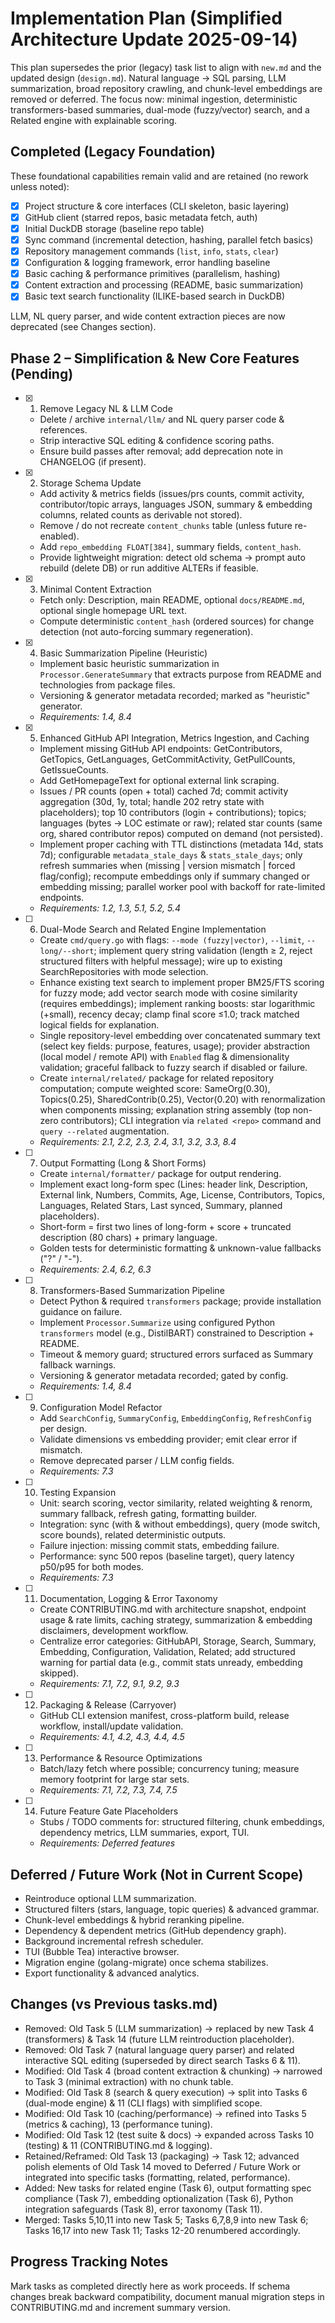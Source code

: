 # Implementation Plan (Simplified Architecture Update 2025-09-14)

This plan supersedes the prior (legacy) task list to align with `new.md` and the updated design (`design.md`). Natural language → SQL parsing, LLM summarization, broad repository crawling, and chunk-level embeddings are removed or deferred. The focus now: minimal ingestion, deterministic transformers-based summaries, dual-mode (fuzzy/vector) search, and a Related engine with explainable scoring.

## Completed (Legacy Foundation)
These foundational capabilities remain valid and are retained (no rework unless noted):
- [x] Project structure & core interfaces (CLI skeleton, basic layering)
- [x] GitHub client (starred repos, basic metadata fetch, auth)
- [x] Initial DuckDB storage (baseline repo table)
- [x] Sync command (incremental detection, hashing, parallel fetch basics)
- [x] Repository management commands (`list`, `info`, `stats`, `clear`)
- [x] Configuration & logging framework, error handling baseline
- [x] Basic caching & performance primitives (parallelism, hashing)
- [x] Content extraction and processing (README, basic summarization)
- [x] Basic text search functionality (ILIKE-based search in DuckDB)

LLM, NL query parser, and wide content extraction pieces are now deprecated (see Changes section).

## Phase 2 – Simplification & New Core Features (Pending)
- [x] 1. Remove Legacy NL & LLM Code
    - Delete / archive `internal/llm/` and NL query parser code & references.
    - Strip interactive SQL editing & confidence scoring paths.
    - Ensure build passes after removal; add deprecation note in CHANGELOG (if present).

- [x] 2. Storage Schema Update
    - Add activity & metrics fields (issues/prs counts, commit activity, contributor/topic arrays, languages JSON, summary & embedding columns, related counts as derivable not stored).
    - Remove / do not recreate `content_chunks` table (unless future re-enabled).
    - Add `repo_embedding FLOAT[384]`, summary fields, `content_hash`.
    - Provide lightweight migration: detect old schema -> prompt auto rebuild (delete DB) or run additive ALTERs if feasible.

- [x] 3. Minimal Content Extraction
    - Fetch only: Description, main README, optional `docs/README.md`, optional single homepage URL text.
    - Compute deterministic `content_hash` (ordered sources) for change detection (not auto-forcing summary regeneration).

- [x] 4. Basic Summarization Pipeline (Heuristic)
    - Implement basic heuristic summarization in `Processor.GenerateSummary` that extracts purpose from README and technologies from package files.
    - Versioning & generator metadata recorded; marked as "heuristic" generator.
    - _Requirements: 1.4, 8.4_

- [x] 5. Enhanced GitHub API Integration, Metrics Ingestion, and Caching
    - Implement missing GitHub API endpoints: GetContributors, GetTopics, GetLanguages, GetCommitActivity, GetPullCounts, GetIssueCounts.
    - Add GetHomepageText for optional external link scraping.
    - Issues / PR counts (open + total) cached 7d; commit activity aggregation (30d, 1y, total; handle 202 retry state with placeholders); top 10 contributors (login + contributions); topics; languages (bytes → LOC estimate or raw); related star counts (same org, shared contributor repos) computed on demand (not persisted).
    - Implement proper caching with TTL distinctions (metadata 14d, stats 7d); configurable `metadata_stale_days` & `stats_stale_days`; only refresh summaries when (missing | version mismatch | forced flag/config); recompute embeddings only if summary changed or embedding missing; parallel worker pool with backoff for rate-limited endpoints.
    - _Requirements: 1.2, 1.3, 5.1, 5.2, 5.4_

- [ ] 6. Dual-Mode Search and Related Engine Implementation
    - Create `cmd/query.go` with flags: `--mode (fuzzy|vector)`, `--limit`, `--long/--short`; implement query string validation (length ≥ 2, reject structured filters with helpful message); wire up to existing SearchRepositories with mode selection.
    - Enhance existing text search to implement proper BM25/FTS scoring for fuzzy mode; add vector search mode with cosine similarity (requires embeddings); implement ranking boosts: star logarithmic (+small), recency decay; clamp final score ≤1.0; track matched logical fields for explanation.
    - Single repository-level embedding over concatenated summary text (select key fields: purpose, features, usage); provider abstraction (local model / remote API) with `Enabled` flag & dimensionality validation; graceful fallback to fuzzy search if disabled or failure.
    - Create `internal/related/` package for related repository computation; compute weighted score: SameOrg(0.30), Topics(0.25), SharedContrib(0.25), Vector(0.20) with renormalization when components missing; explanation string assembly (top non-zero contributors); CLI integration via `related <repo>` command and `query --related` augmentation.
    - _Requirements: 2.1, 2.2, 2.3, 2.4, 3.1, 3.2, 3.3, 8.4_

- [ ] 7. Output Formatting (Long & Short Forms)
    - Create `internal/formatter/` package for output rendering.
    - Implement exact long-form spec (Lines: header link, Description, External link, Numbers, Commits, Age, License, Contributors, Topics, Languages, Related Stars, Last synced, Summary, planned placeholders).
    - Short-form = first two lines of long-form + score + truncated description (80 chars) + primary language.
    - Golden tests for deterministic formatting & unknown-value fallbacks ("?" / "-").
    - _Requirements: 2.4, 6.2, 6.3_

- [ ] 8. Transformers-Based Summarization Pipeline
    - Detect Python & required `transformers` package; provide installation guidance on failure.
    - Implement `Processor.Summarize` using configured Python `transformers` model (e.g., DistilBART) constrained to Description + README.
    - Timeout & memory guard; structured errors surfaced as Summary fallback warnings.
    - Versioning & generator metadata recorded; gated by config.
    - _Requirements: 1.4, 8.4_

- [ ] 9. Configuration Model Refactor
    - Add `SearchConfig`, `SummaryConfig`, `EmbeddingConfig`, `RefreshConfig` per design.
    - Validate dimensions vs embedding provider; emit clear error if mismatch.
    - Remove deprecated parser / LLM config fields.
    - _Requirements: 7.3_

- [ ] 10. Testing Expansion
    - Unit: search scoring, vector similarity, related weighting & renorm, summary fallback, refresh gating, formatting builder.
    - Integration: sync (with & without embeddings), query (mode switch, score bounds), related deterministic outputs.
    - Failure injection: missing commit stats, embedding failure.
    - Performance: sync 500 repos (baseline target), query latency p50/p95 for both modes.
    - _Requirements: 7.3_

- [ ] 11. Documentation, Logging & Error Taxonomy
    - Create CONTRIBUTING.md with architecture snapshot, endpoint usage & rate limits, caching strategy, summarization & embedding disclaimers, development workflow.
    - Centralize error categories: GitHubAPI, Storage, Search, Summary, Embedding, Configuration, Validation, Related; add structured warning for partial data (e.g., commit stats unready, embedding skipped).
    - _Requirements: 7.1, 7.2, 9.1, 9.2, 9.3_

- [ ] 12. Packaging & Release (Carryover)
    - GitHub CLI extension manifest, cross-platform build, release workflow, install/update validation.
    - _Requirements: 4.1, 4.2, 4.3, 4.4, 4.5_

- [ ] 13. Performance & Resource Optimizations
    - Batch/lazy fetch where possible; concurrency tuning; measure memory footprint for large star sets.
    - _Requirements: 7.1, 7.2, 7.3, 7.4, 7.5_

- [ ] 14. Future Feature Gate Placeholders
    - Stubs / TODO comments for: structured filtering, chunk embeddings, dependency metrics, LLM summaries, export, TUI.
    - _Requirements: Deferred features_

## Deferred / Future Work (Not in Current Scope)
- Reintroduce optional LLM summarization.
- Structured filters (stars, language, topic queries) & advanced grammar.
- Chunk-level embeddings & hybrid reranking pipeline.
- Dependency & dependent metrics (GitHub dependency graph).
- Background incremental refresh scheduler.
- TUI (Bubble Tea) interactive browser.
- Migration engine (golang-migrate) once schema stabilizes.
- Export functionality & advanced analytics.

## Changes (vs Previous tasks.md)
- Removed: Old Task 5 (LLM summarization) → replaced by new Task 4 (transformers) & Task 14 (future LLM reintroduction placeholder).
- Removed: Old Task 7 (natural language query parser) and related interactive SQL editing (superseded by direct search Tasks 6 & 11).
- Modified: Old Task 4 (broad content extraction & chunking) → narrowed to Task 3 (minimal extraction) with no chunk table.
- Modified: Old Task 8 (search & query execution) → split into Tasks 6 (dual-mode engine) & 11 (CLI flags) with simplified scope.
- Modified: Old Task 10 (caching/performance) → refined into Tasks 5 (metrics & caching), 13 (performance tuning).
- Modified: Old Task 12 (test suite & docs) → expanded across Tasks 10 (testing) & 11 (CONTRIBUTING.md & logging).
- Retained/Reframed: Old Task 13 (packaging) → Task 12; advanced polish elements of Old Task 14 moved to Deferred / Future Work or integrated into specific tasks (formatting, related, performance).
- Added: New tasks for related engine (Task 6), output formatting spec compliance (Task 7), embedding optionalization (Task 6), Python integration safeguards (Task 8), error taxonomy (Task 11).
- Merged: Tasks 5,10,11 into new Task 5; Tasks 6,7,8,9 into new Task 6; Tasks 16,17 into new Task 11; Tasks 12-20 renumbered accordingly.

## Progress Tracking Notes
Mark tasks as completed directly here as work proceeds. If schema changes break backward compatibility, document manual migration steps in CONTRIBUTING.md and increment summary version.
